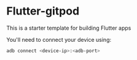 # Flutter-gitpod

This is a starter template for building Flutter apps

You'll need to connect your device using:
```sh
adb connect <device-ip>:<adb-port>
```
